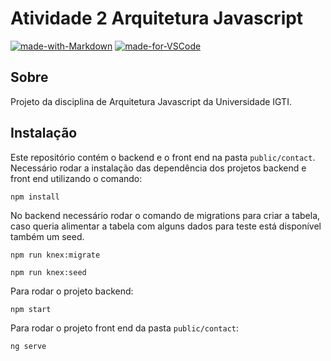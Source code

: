 # Atividade 2 Arquitetura Javascript

[![made-with-Markdown](https://img.shields.io/badge/Made%20with-Markdown-1f425f.svg)](http://commonmark.org) 
[![made-for-VSCode](https://img.shields.io/badge/Made%20for-VSCode-1f425f.svg)](https://code.visualstudio.com/)

## Sobre
Projeto da disciplina de Arquitetura Javascript da Universidade IGTI.

## Instalação
Este repositório contém o backend e o front end na pasta `public/contact`.
Necessário rodar a instalação das dependência dos projetos backend e front end utilizando o comando:

`npm install`

No backend necessário rodar o comando de migrations para criar a tabela, caso queria alimentar a tabela com alguns dados para teste está disponível também um seed.

`npm run knex:migrate`

`npm run knex:seed`

Para rodar o projeto backend:

`npm start`

Para rodar o projeto front end da pasta `public/contact`:

`ng serve`